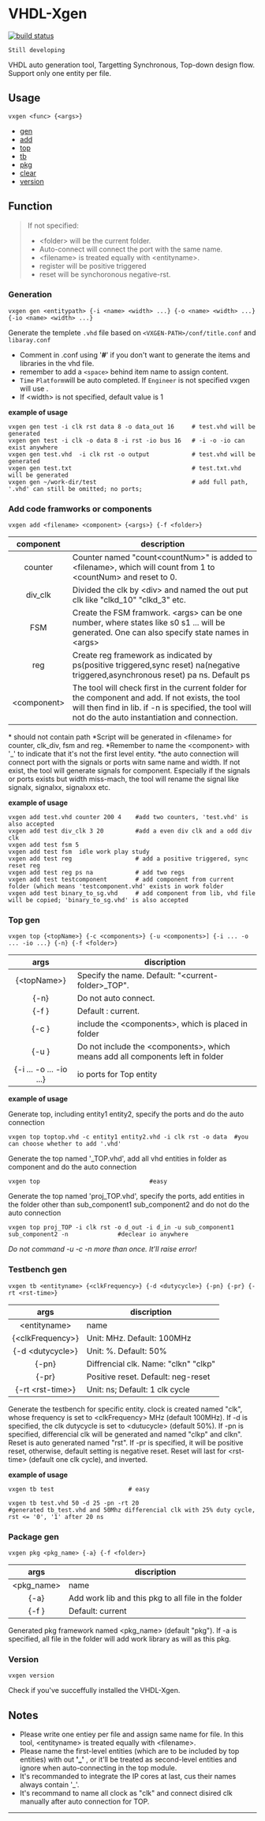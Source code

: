 # VHDL-Xgen
[![build status](https://img.shields.io/badge/build-none-yellow.svg)](https://img.shields.io/badge/build-none-yellow.svg)

```Still developing```

VHDL auto generation tool, Targetting Synchronous, Top-down design flow. Support only one entity per file.



## Usage
```
vxgen <func> {<args>}
```

* [gen](https://github.com/wangyipengw1p/VHDL-Xgen/blob/master/README.md#generation)
* [add](https://github.com/wangyipengw1p/VHDL-Xgen/blob/master/README.md#add-components)
* [top](https://github.com/wangyipengw1p/VHDL-Xgen/blob/master/README.md#top-gen) 
* [tb](https://github.com/wangyipengw1p/VHDL-Xgen/blob/master/README.md#testbench-gen) 
* [pkg](https://github.com/wangyipengw1p/VHDL-Xgen/blob/master/README.md#package-gen) 
* [clear](https://github.com/wangyipengw1p/VHDL-Xgen/blob/master/README.md#clear)
* [version](https://github.com/wangyipengw1p/VHDL-Xgen/blob/master/README.md#version)
## Function
>  If not specified:
> * \<folder\> will be the current folder.
> * Auto-connect will connect the port with the same name.
> * \<filename\> is treated equally with \<entityname\>.
> * register will be positive triggered
> * reset will be synchoronous negative-rst.
### Generation
``` 
vxgen gen <entitypath> {-i <name> <width> ...} {-o <name> <width> ...} {-io <name> <width> ...} 
```
Generate the templete ```.vhd``` file based on ```<VXGEN-PATH>/conf/title.conf``` and ```libaray.conf```
  - Comment in .conf using '**#**' if you don't want to generate the items and libraries in the vhd file.
  - remember to add a ```<space>``` behind item name to assign content. 
  - `Time` `Platform`will be auto completed. If ```Engineer``` is not specified vxgen will use <usrname>.
  - If \<width\> is not specified, default value is 1

**example of usage**
```
vxgen gen test -i clk rst data 8 -o data_out 16     # test.vhd will be generated
vxgen gen test -i clk -o data 8 -i rst -io bus 16   # -i -o -io can exist anywhere
vxgen gen test.vhd  -i clk rst -o output            # test.vhd will be generated
vxgen gen test.txt                                  # test.txt.vhd will be generated
vxgen gen ~/work-dir/test                           # add full path, '.vhd' can still be omitted; no ports;
```
  
### Add code framworks or components
```
vxgen add <filename> <component> {<args>} {-f <folder>}
```


| component | description |
|  :-: | ------------- |
| counter | Counter named "count&lt;countNum&gt;" is added to &lt;filename&gt;, which will count from 1 to &lt;countNum&gt; and reset to 0. |
| div_clk | Divided the clk by &lt;div&gt; and named the out put clk like "clkd_10" "clkd_3" etc. |
| FSM | Create the FSM framwork. \<args\> can be one number, where states like s0 s1 ... will be generated. One can also specify state names in \<args\> |
| reg | Create reg framework as indicated by ps(positive triggered,sync reset) na(negative triggered,asynchronous reset) pa ns. Default ps |
| \<component\> | The tool will check first in the current folder for the component and add. If not exists, the tool will then find in lib. if -n is specified, the tool will not do the auto instantiation and connection. |

*<filename> should not contain path
*Script will be generated in \<filename\> for counter, clk_div, fsm and reg.
*Remember to name the \<component\> with '_' to indicate that it's not the first level entity.
*the auto connection will connect port with the signals or ports witn same name and width. If not exist, the tool will generate signals for component. Especially if the signals or ports exists but width miss-mach, the tool will rename the signal like signalx, signalxx, signalxxx etc.

**example of usage**
```
vxgen add test.vhd counter 200 4    #add two counters, 'test.vhd' is also accepted
vxgen add test div_clk 3 20         #add a even div clk and a odd div clk
vxgen add test fsm 5
vxgen add test fsm  idle work play study
vxgen add test reg                  # add a positive triggered, sync reset reg
vxgen add test reg ps na            # add two regs
vxgen add test testcomponent        # add component from current folder (which means 'testcomponent.vhd' exists in work folder
vxgen add test binary_to_sg.vhd     # add component from lib, vhd file will be copied; 'binary_to_sg.vhd' is also accepted 
```

  
### Top gen
```
vxgen top {<topName>} {-c <components>} {-u <components>] {-i ... -o ... -io ...} {-n} {-f <folder>}
```

args | discription
:-: | --
{\<topName\>} | Specify the name. Default: "\<current-folder\>_TOP".
{-n} | Do not auto connect.
{-f <folder>} | Default : current.
{-c <components>} | include the \<components\>, which is placed in folder
{-u <components>} | Do not include the \<components\>, which means add all components left in folder
{-i ... -o ... -io ...} | io ports for Top entity
  
**example of usage**

Generate top, including entity1 entity2, specify the ports and do the auto connection
```
vxgen top toptop.vhd -c entity1 entity2.vhd -i clk rst -o data  #you can choose whether to add '.vhd'
```
Generate the top named '<currend-folder>_TOP.vhd', add all vhd entities in folder as component and do the auto connection
  
```
vxgen top                               #easy      
```

Generate the top named 'proj_TOP.vhd', specify the ports, add entities in the folder other than sub_component1 sub_component2 and do not do the auto connection

```
vxgen top proj_TOP -i clk rst -o d_out -i d_in -u sub_component1 sub_component2 -n              #declear io anywhere
```
*Do not command -u -c -n more than once. It'll raise error!*

### Testbench gen
```
vxgen tb <entityname> {<clkFrequency>} {-d <dutycycle>} {-pn} {-pr} {-rt <rst-time>}
```

args | discription
:-: | --
\<entityname\> | name
{\<clkFrequency\>} | Unit: MHz. Default: 100MHz
{-d \<dutycycle\>} | Unit: %. Default: 50%
{-pn} | Diffrencial clk. Name: "clkn" "clkp"
{-pr} | Positive reset. Default: neg-reset
{-rt \<rst-time\>} | Unit: ns; Default: 1 clk cycle
  
Generate the testbench for specific entity. clock is created named "clk", whose frequency is set to &lt;clkFrequency&gt; MHz (default 100MHz). If -d is specified, the clk dutycycle is set to &lt;dutucycle&gt; (default 50%). If -pn is specified, differencial clk will be generated and named "clkp" and clkn". Reset is auto generated named "rst". If -pr is specified, it will be positive reset, otherwise, default setting is negative reset. Reset will last for &lt;rst-time&gt; (default one clk cycle), and inverted.

**example of usage**

```
vxgen tb test                     # easy
```

```
vxgen tb test.vhd 50 -d 25 -pn -rt 20    
#generated tb_test.vhd and 50Mhz differencial clk with 25% duty cycle, rst <= '0', '1' after 20 ns
```
  
### Package gen
```
vxgen pkg <pkg_name> {-a} {-f <folder>}
```

args | discription
:-: | --
<pkg_name> | name
{-a} | Add work lib and this pkg to all file in the folder
{-f <folder>} | Default: current
  
Generated pkg framework named &lt;pkg_name&gt; (default "pkg"). If -a is specified, all file in the folder will add work library as will as this pkg.


### Version
```
vxgen version
```
Check if you've succeffully installed the VHDL-Xgen.

## Notes
- Please write one entiey per file and assign same name for file. In this tool, &lt;entityname&gt; is treated equally with &lt;filename&gt;.
- Please name the first-level entities (which are to be included by top entities) with out **'_'** , or it'll be treated as second-level entities and ignore when auto-connecting in the top module.
- It's recommanded to integrate the IP cores at last, cus their names always contain '_'.
- It's recommand to name all clock as "clk" and connect disired clk manually after auto connection for TOP.

------------------
